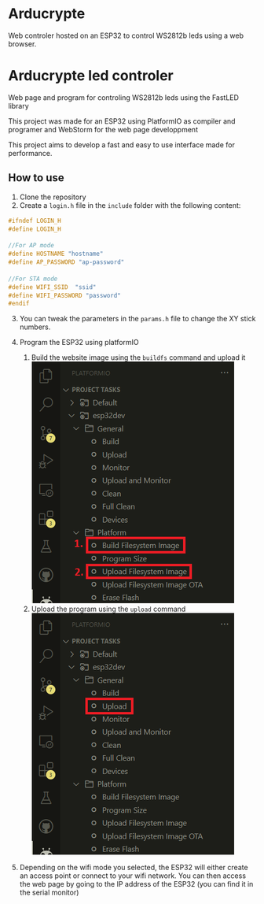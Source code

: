 # Arducrypte
Web controler hosted on an ESP32 to control WS2812b leds using a web browser.
# Arducrypte led controler
Web page and program for controling WS2812b leds using the FastLED library

This project was made for an ESP32 using PlatformIO as compiler and programer and WebStorm for the web page developpment

This project aims to develop a fast and easy to use interface made for performance.
## How to use

1. Clone the repository
2. Create a `login.h` file in the `include` folder with the following content:
```c
#ifndef LOGIN_H
#define LOGIN_H

//For AP mode
#define HOSTNAME "hostname"
#define AP_PASSWORD "ap-password"

//For STA mode
#define WIFI_SSID  "ssid"
#define WIFI_PASSWORD "password"
#endif
```
3. You can tweak the parameters in the `params.h` file to change the XY stick numbers.

4. Program the ESP32 using platformIO
   1. Build the website image using the `buildfs` command and upload it
   ![Flashing website](img/build-and-flash-web.png)
   2. Upload the program using the `upload` command
   ![Uploading the program](img/upload.png)

5. Depending on the wifi mode you selected, the ESP32 will either create an access point or connect to your wifi network. You can then access the web page by going to the IP address of the ESP32 (you can find it in the serial monitor)

